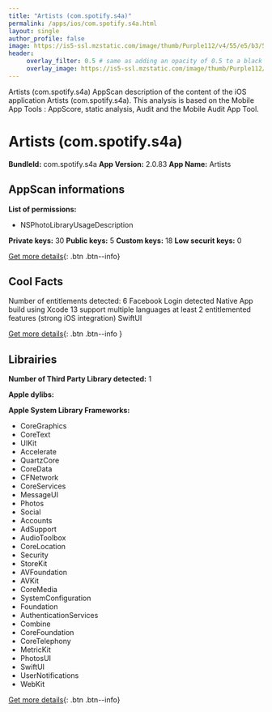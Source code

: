 ```yaml
---
title: "Artists (com.spotify.s4a)"
permalink: /apps/ios/com.spotify.s4a.html
layout: single
author_profile: false
image: https://is5-ssl.mzstatic.com/image/thumb/Purple112/v4/55/e5/b3/55e5b3bd-39bc-6127-3bb1-ee3ebb880173/AppIcon-1x_U007emarketing-0-7-0-0-0-85-220-0.png/512x512bb.jpg
header: 
     overlay_filter: 0.5 # same as adding an opacity of 0.5 to a black background
     overlay_image: https://is5-ssl.mzstatic.com/image/thumb/Purple112/v4/55/e5/b3/55e5b3bd-39bc-6127-3bb1-ee3ebb880173/AppIcon-1x_U007emarketing-0-7-0-0-0-85-220-0.png/512x512bb.jpg
---
```

Artists (com.spotify.s4a) AppScan description of the content of the iOS application Artists (com.spotify.s4a). This analysis is based on the Mobile App Tools : AppScore, static analysis, Audit and the Mobile Audit App Tool.

# Artists (com.spotify.s4a)

**BundleId:** com.spotify.s4a
**App Version:** 2.0.83
**App Name:** Artists


## AppScan informations 

**List of permissions:** 
- NSPhotoLibraryUsageDescription
  
  
**Private keys:** 30
**Public keys:** 5
**Custom keys:** 18
**Low securit keys:** 0
  
[Get more details](/pricing.html){: .btn .btn--info}

## Cool Facts

Number of entitlements detected: 6
Facebook Login detected
Native App
build using Xcode 13
support multiple languages
at least 2 entitlemented features (strong iOS integration)
SwiftUI
  
[Get more details](/pricing.html){: .btn .btn--info }

## Librairies 
**Number of Third Party Library detected:** 1


**Apple dylibs:**


**Apple System Library Frameworks:**
- CoreGraphics
- CoreText
- UIKit
- Accelerate
- QuartzCore
- CoreData
- CFNetwork
- CoreServices
- MessageUI
- Photos
- Social
- Accounts
- AdSupport
- AudioToolbox
- CoreLocation
- Security
- StoreKit
- AVFoundation
- AVKit
- CoreMedia
- SystemConfiguration
- Foundation
- AuthenticationServices
- Combine
- CoreFoundation
- CoreTelephony
- MetricKit
- PhotosUI
- SwiftUI
- UserNotifications
- WebKit


  
[Get more details](/pricing.html){: .btn .btn--info}

